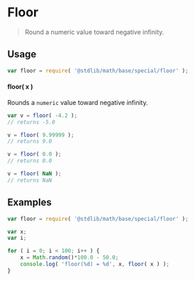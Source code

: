 Floor
===

> Round a numeric value toward negative infinity.


<!-- <usage> -->
## Usage

``` javascript
var floor = require( '@stdlib/math/base/special/floor' );
```

#### floor( x )

Rounds a `numeric` value toward negative infinity.

``` javascript
var v = floor( -4.2 );
// returns -5.0

v = floor( 9.99999 );
// returns 9.0

v = floor( 0.0 );
// returns 0.0

v = floor( NaN );
// returns NaN
```

<!-- </usage> -->


<!-- <examples> -->
## Examples

``` javascript
var floor = require( '@stdlib/math/base/special/floor' );

var x;
var i;

for ( i = 0; i < 100; i++ ) {
    x = Math.random()*100.0 - 50.0;
    console.log( 'floor(%d) = %d', x, floor( x ) );
}
```

<!-- </examples> -->


<!-- <links> -->
<!-- </links> -->
